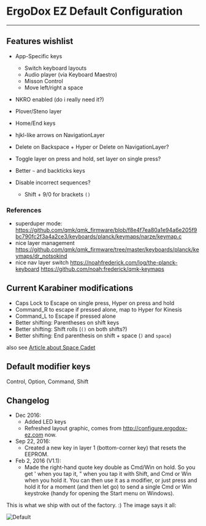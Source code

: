 # ErgoDox EZ Default Configuration
---------------

## Features wishlist

* App-Specific keys
  * Switch keyboard layouts
  * Audio player (via Keyboard Maestro)
  * Misson Control
  * Move left/right a space 
* NKRO enabled (do i really need it?)
* Plover/Steno layer
* Home/End keys
* hjkl-like arrows on NavigationLayer
* Delete on Backspace + Hyper or Delete on NavigationLayer?
* Toggle layer on press and hold, set layer on single press?
* Better `~` and backticks keys

* Disable incorrect sequences?
  * Shift + 9/0 for brackets `()`


### References

* superduper mode: https://github.com/qmk/qmk_firmware/blob/f8e4f7ea80a1e94a6e205f9bc790fc2f3a4a2ce3/keyboards/planck/keymaps/narze/keymap.c
* nice layer management https://github.com/qmk/qmk_firmware/tree/master/keyboards/planck/keymaps/dr_notsokind
* nice nav layer switch https://noahfrederick.com/log/the-planck-keyboard https://github.com/noah:frederick/qmk-keymaps


## Current Karabiner modifications

* Caps Lock to Escape on single press, Hyper on press and hold
* Command_R to escape if pressed alone, map to Hyper for Kinesis
* Command_L to Escape if pressed alone
* Better shifting: Parentheses on shift keys
* Better shifting: Shift rolls (`()` on both shifts?)
* Better shifting: End parenthesis on shift + space (`)` and `space`)

also see [Article about Space Cadet](http://stevelosh.com/blog/2012/10/a-modern-space-cadet/)

## Default modifier keys
Control, Option, Command, Shift

## Changelog

* Dec 2016:
  * Added LED keys
  * Refreshed layout graphic, comes from http://configure.ergodox-ez.com now.
* Sep 22, 2016:
  * Created a new key in layer 1 (bottom-corner key) that resets the EEPROM.
* Feb 2, 2016 (V1.1): 
  * Made the right-hand quote key double as Cmd/Win on hold. So you get ' when you tap it, " when you tap it with Shift, and Cmd or Win when you hold it. You can then use it as a modifier, or just press and hold it for a moment (and then let go) to send a single Cmd or Win keystroke (handy for opening the Start menu on Windows).

This is what we ship with out of the factory. :) The image says it all:

![Default](https://i.imgur.com/Be53jH7.png)
